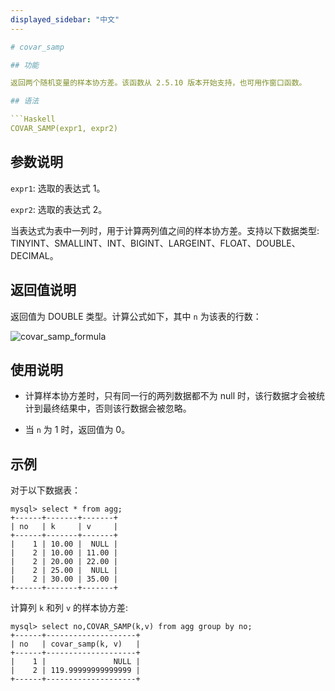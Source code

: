 ```yaml
---
displayed_sidebar: "中文"
---

# covar_samp

## 功能

返回两个随机变量的样本协方差。该函数从 2.5.10 版本开始支持，也可用作窗口函数。

## 语法

```Haskell
COVAR_SAMP(expr1, expr2)
```

## 参数说明

`expr1`: 选取的表达式 1。

`expr2`: 选取的表达式 2。

当表达式为表中一列时，用于计算两列值之间的样本协方差。支持以下数据类型: TINYINT、SMALLINT、INT、BIGINT、LARGEINT、FLOAT、DOUBLE、DECIMAL。

## 返回值说明

返回值为 DOUBLE 类型。计算公式如下，其中 `n` 为该表的行数：

![covar_samp_formula](../../../assets/covar_samp_formula.png)

<!--$$
\frac{\sum_{i=1}^{n} (x_i - \bar{x})(y_i - \bar{y})}{n-1}
$$ -->

## 使用说明

* 计算样本协方差时，只有同一行的两列数据都不为 null 时，该行数据才会被统计到最终结果中，否则该行数据会被忽略。

* 当 `n` 为 1 时，返回值为 0。

## 示例

对于以下数据表：

```plaintext
mysql> select * from agg;
+------+-------+-------+
| no   | k     | v     |
+------+-------+-------+
|    1 | 10.00 |  NULL |
|    2 | 10.00 | 11.00 |
|    2 | 20.00 | 22.00 |
|    2 | 25.00 |  NULL |
|    2 | 30.00 | 35.00 |
+------+-------+-------+
```

计算列 `k` 和列 `v` 的样本协方差:

```plaintext
mysql> select no,COVAR_SAMP(k,v) from agg group by no;
+------+--------------------+
| no   | covar_samp(k, v)   |
+------+--------------------+
|    1 |               NULL |
|    2 | 119.99999999999999 |
+------+--------------------+
```